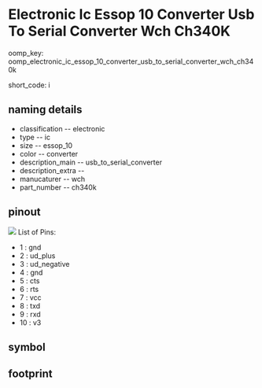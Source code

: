 # Electronic Ic Essop 10 Converter Usb To Serial Converter Wch Ch340K
oomp_key: oomp_electronic_ic_essop_10_converter_usb_to_serial_converter_wch_ch340k  

short_code: i
## naming details
* classification -- electronic
* type -- ic
* size -- essop_10
* color -- converter
* description_main -- usb_to_serial_converter
* description_extra -- 
* manucaturer -- wch
* part_number -- ch340k
## pinout
![](working_pinout_600.png)
List of Pins:

* 1 : gnd
* 2 : ud_plus
* 3 : ud_negative
* 4 : gnd
* 5 : cts
* 6 : rts
* 7 : vcc
* 8 : txd
* 9 : rxd
* 10 : v3
## symbol


## footprint
